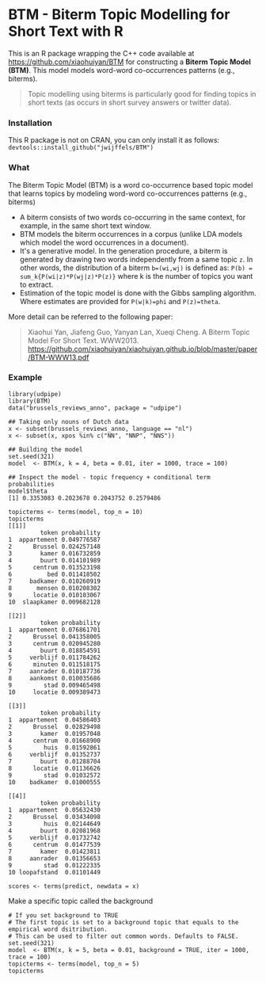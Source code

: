 # BTM - Biterm Topic Modelling for Short Text with R

This is an R package wrapping the C++ code available at https://github.com/xiaohuiyan/BTM for constructing a **Biterm Topic Model (BTM)**. This model models word-word co-occurrences patterns (e.g., biterms). 

> Topic modelling using biterms is particularly good for finding topics in short texts (as occurs in short survey answers or twitter data).

### Installation

This R package is not on CRAN, you can only install it as follows: `devtools::install_github("jwijffels/BTM")`

### What

The Biterm Topic Model (BTM) is a word co-occurrence based topic model that learns topics by modeling word-word co-occurrences patterns (e.g., biterms)

- A biterm consists of two words co-occurring in the same context, for example, in the same short text window. 
- BTM models the biterm occurrences in a corpus (unlike LDA models which model the word occurrences in a document). 
- It's a generative model. In the generation procedure, a biterm is generated by drawing two words independently from a same topic `z`. In other words, the distribution of a biterm `b=(wi,wj)` is defined as: `P(b) = sum_k{P(wi|z)*P(wj|z)*P(z)}` where k is the number of topics you want to extract.
- Estimation of the topic model is done with the Gibbs sampling algorithm. Where estimates are provided for `P(w|k)=phi` and `P(z)=theta`.

More detail can be referred to the following paper:

> Xiaohui Yan, Jiafeng Guo, Yanyan Lan, Xueqi Cheng. A Biterm Topic Model For Short Text. WWW2013.
> https://github.com/xiaohuiyan/xiaohuiyan.github.io/blob/master/paper/BTM-WWW13.pdf


### Example

```
library(udpipe)
library(BTM)
data("brussels_reviews_anno", package = "udpipe")

## Taking only nouns of Dutch data
x <- subset(brussels_reviews_anno, language == "nl")
x <- subset(x, xpos %in% c("NN", "NNP", "NNS"))

## Building the model
set.seed(321)
model  <- BTM(x, k = 4, beta = 0.01, iter = 1000, trace = 100)

## Inspect the model - topic frequency + conditional term probabilities
model$theta
[1] 0.3353083 0.2023678 0.2043752 0.2579486

topicterms <- terms(model, top_n = 10)
topicterms
[[1]]
         token probability
1  appartement 0.049776587
2      Brussel 0.024257148
3        kamer 0.016732859
4        buurt 0.014101989
5      centrum 0.013523198
6          bed 0.011418502
7     badkamer 0.010260919
8       mensen 0.010208302
9      locatie 0.010103067
10  slaapkamer 0.009682128

[[2]]
         token probability
1  appartement 0.076861701
2      Brussel 0.041358005
3      centrum 0.020945280
4        buurt 0.018854591
5     verblijf 0.011784262
6      minuten 0.011518175
7     aanrader 0.010187736
8     aankomst 0.010035686
9         stad 0.009465498
10     locatie 0.009389473

[[3]]
         token probability
1  appartement  0.04586403
2      Brussel  0.02829498
3        kamer  0.01957048
4      centrum  0.01668900
5         huis  0.01592861
6     verblijf  0.01352737
7        buurt  0.01288704
8      locatie  0.01136626
9         stad  0.01032572
10    badkamer  0.01000555

[[4]]
         token probability
1  appartement  0.05632430
2      Brussel  0.03434098
3         huis  0.02144649
4        buurt  0.02081968
5     verblijf  0.01732742
6      centrum  0.01477539
7        kamer  0.01423811
8     aanrader  0.01356653
9         stad  0.01222335
10 loopafstand  0.01101449

scores <- terms(predict, newdata = x)
```

Make a specific topic called the background

```
# If you set background to TRUE
# The first topic is set to a background topic that equals to the empirical word dsitribution. 
# This can be used to filter out common words. Defaults to FALSE.
set.seed(321)
model  <- BTM(x, k = 5, beta = 0.01, background = TRUE, iter = 1000, trace = 100)
topicterms <- terms(model, top_n = 5)
topicterms
```